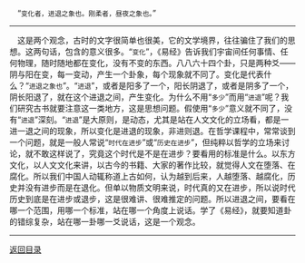 &emsp;“``变化者，进退之象也。刚柔者，昼夜之象也。``”
___
&emsp;这是两个观念，古时的文字很简单也很美，它的文学境界，往往骗住了我们的思想。这两句话，包含的意义很多。“``变化``”，《易经》告诉我们宇宙间任何事情、任何物理，随时随地都在变化，没有不变的东西。八八六十四个卦，只是两种爻——阴与阳在变，每一变动，产生一个卦象，每个现象就不同了。变化是代表什么？“``进退之象也``”。“``进退``”，或者是阳多了一个，阳长阴退了，或者是阴多了一个，阴长阳退了，就在这个进退之间，产生变化。为什么不用“``多少``”而用“``进退``”呢？我们研究古书就要注意这一类地方，这是思想问题。假使用“``多少``”意义就不同了，没有“``进退``”深刻。“``进退``”是大原则，是动态，尤其是站在人文文化的立场看，都是一进一退之间的现象，所以变化是进退的现象，非进则退。在哲学课程中，常常谈到一个问题，就是一般人常说“``时代在进步``”或“``历史在进步``”，但纯粹以哲学的立场来讨论，就不敢这样说了，究竟这个时代是不是在进步？要看用的标准是什么。以东方文化，以人文文化来讲，以古今的书籍、大家的著作比较，就觉得人文在堕落、在腐化。所以我们中国人动辄称道上古如何，认为越到后来，人越堕落、越腐化，历史并没有进步而是在退化。但单以物质文明来说，时代真的又在进步，所以说时代历史到底是在进步或退步，这是很难讲、很难推定的问题。所以进退之间，要看在哪一个范围，用哪一个标准，站在哪一个角度上说话。学了《易经》，就要知道卦的错综复杂，站在哪一卦哪一爻说话，这是一个观念。
___
[返回目录](../../master/README.md#目录)